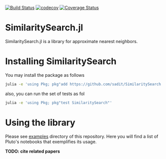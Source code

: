 [![Build Status](https://travis-ci.org/sadit/SimilaritySearch.jl.svg?branch=master)](https://travis-ci.org/sadit/SimilaritySearch.jl)
[![codecov](https://codecov.io/gh/sadit/SimilaritySearch.jl/branch/master/graph/badge.svg)](https://codecov.io/gh/sadit/SimilaritySearch.jl)
[![Coverage Status](https://coveralls.io/repos/github/sadit/SimilaritySearch.jl/badge.svg?branch=master)](https://coveralls.io/github/sadit/SimilaritySearch.jl?branch=master)

# SimilaritySearch.jl


SimilaritySearch.jl is a library for approximate nearest neighbors.


# Installing SimilaritySearch


You may install the package as follows
```bash
julia -e 'using Pkg; pkg"add https://github.com/sadit/SimilaritySearch.jl"'
```
also, you can run the set of tests as fol
```bash
julia -e 'using Pkg; pkg"test SimilaritySearch"'
```

# Using the library
Please see [examples](https://github.com/sadit/SimilaritySearch.jl/tree/master/examples) directory of this repository. Here you will find a list of Pluto's notebooks that exemplifies its usage.
 
**TODO: cite related papers**


